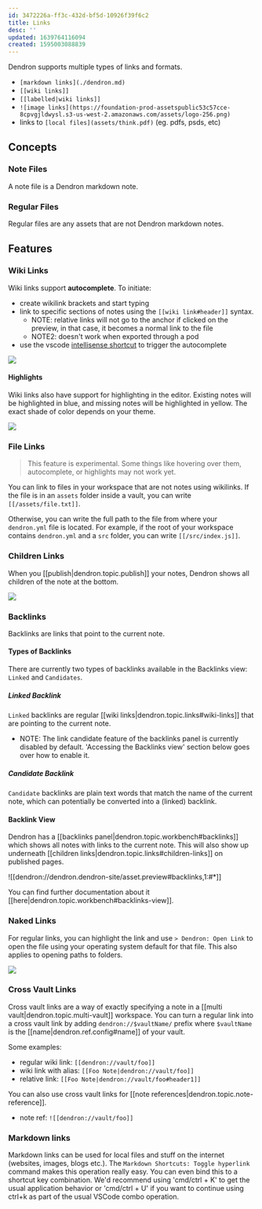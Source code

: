 ```yaml
---
id: 3472226a-ff3c-432d-bf5d-10926f39f6c2
title: Links
desc: ''
updated: 1639764116094
created: 1595003088839
---
```


Dendron supports multiple types of links and formats.

- `[markdown links](./dendron.md)`
- `[[wiki links]]`
- `[[labelled|wiki links]]`
- `![image links](https://foundation-prod-assetspublic53c57cce-8cpvgjldwysl.s3-us-west-2.amazonaws.com/assets/logo-256.png)`
- links to `[local files](assets/think.pdf)` (eg. pdfs, psds, etc)

## Concepts

### Note Files

A note file is a Dendron markdown note.

### Regular Files

Regular files are any assets that are not Dendron markdown notes. 

## Features

### Wiki Links

Wiki links support **autocomplete**. To initiate:

- create wikilink brackets and start typing
- link to specific sections of notes using the `[[wiki link#header]]` syntax.
  - NOTE: relative links will not go to the anchor if clicked on the preview, in that case, it becomes a normal link to the file
  - NOTE2: doesn't work when exported through a pod
- use the vscode [intellisense shortcut](https://code.visualstudio.com/docs/editor/intellisense#_key-bindings) to trigger the autocomplete

![](https://foundation-prod-assetspublic53c57cce-8cpvgjldwysl.s3-us-west-2.amazonaws.com/assets/images/links-autocomplete.gif)

#### Highlights

Wiki links also have support for highlighting in the editor. Existing notes will be highlighted in blue, and missing notes will be highlighted in yellow. The exact shade of color depends on your theme.

![](https://i.imgur.com/aBcgyZX.png)

### File Links

> This feature is experimental. Some things like hovering over them, autocomplete, or highlights may not work yet.

You can link to files in your workspace that are not notes using wikilinks. If
the file is in an `assets` folder inside a vault, you can write
`[[/assets/file.txt]]`.

Otherwise, you can write the full path to the file from where your `dendron.yml`
file is located. For example, if the root of your workspace contains
`dendron.yml` and a `src` folder, you can write `[[/src/index.js]]`.

### Children Links

When you [[publish|dendron.topic.publish]] your notes, Dendron shows all children of the note at the bottom.

![](https://foundation-prod-assetspublic53c57cce-8cpvgjldwysl.s3-us-west-2.amazonaws.com/assets/images/Quickstart_-_Dendron.jpg)

### Backlinks

Backlinks are links that point to the current note. 

#### Types of Backlinks
There are currently two types of backlinks available in the Backlinks view: `Linked` and `Candidates`. 

##### Linked Backlink
`Linked` backlinks are regular [[wiki links|dendron.topic.links#wiki-links]] that are pointing to the current note.

- NOTE: The link candidate feature of the backlinks panel is currently disabled by default. 'Accessing the Backlinks view' section below goes over how to enable it.

##### Candidate Backlink
`Candidate` backlinks are plain text words that match the name of the current note, which can potentially be converted into a (linked) backlink.

#### Backlink View

Dendron has a [[backlinks panel|dendron.topic.workbench#backlinks]] which shows all notes with links to the current note. This will also show up underneath [[children links|dendron.topic.links#children-links]] on published pages.

![[dendron://dendron.dendron-site/asset.preview#backlinks,1:#*]]

You can find further documentation about it [[here|dendron.topic.workbench#backlinks-view]].

### Naked Links

For regular links, you can highlight the link and use `> Dendron: Open Link` to open the file using your operating system default for that file. This also applies to opening paths to folders.

<a href="https://www.loom.com/share/01250485e20a4cdca2a053dd6047ac68"><img src="https://cdn.loom.com/sessions/thumbnails/01250485e20a4cdca2a053dd6047ac68-with-play.gif"> </a>

### Cross Vault Links

Cross vault links are a way of exactly specifying a note in a [[multi vault|dendron.topic.multi-vault]] workspace. You can turn a regular link into a cross vault link by adding `dendron://$vaultName/` prefix where `$vaultName` is the [[name|dendron.ref.config#name]] of your vault.

Some examples:

- regular wiki link: `[[dendron://vault/foo]]`
- wiki link with alias: `[[Foo Note|dendron://vault/foo]]`
- relative link: `[[Foo Note|dendron://vault/foo#header1]]`

You can also use cross vault links for [[note references|dendron.topic.note-reference]].

- note ref: `![[dendron://vault/foo]]`

### Markdown links

Markdown links can be used for local files and stuff on the internet (websites, images, blogs etc.). The `Markdown Shortcuts: Toggle hyperlink` command makes this operation really easy. You can even bind this to a shortcut key combination. We'd recommend using 'cmd/ctrl + K' to get the usual application behavior or 'cmd/ctrl + U' if you want to continue using ctrl+k as part of the usual VSCode combo operation.


